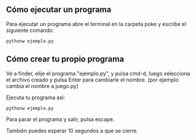 

Cómo ejecutar un programa
--------------------------

Para ejecutar un programa abre el terminal
en la carpeta poke
y escribe el siguiente comando:

    pythonw ejemplo.py



Cómo crear tu propio programa
--------------------------------

Ve a finder, elije el programa "ejemplo.py", y pulsa cmd-d,
luego selecciona el archivo creado 
y pulsa Enter para cambiarle el nombre. 
(por ejemplo cambia el nombre a juego.py)

Ejecuta tu programa así:

    pythonw ejemplo.py

Para parar el programa y salir, pulsa escape.

También puedes esperar 10 segundos a que se cierre.

